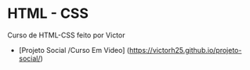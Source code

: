 # HTML - CSS
Curso de HTML-CSS feito por Victor 

* [Projeto Social /Curso Em Video]  (https://victorh25.github.io/projeto-social/)
